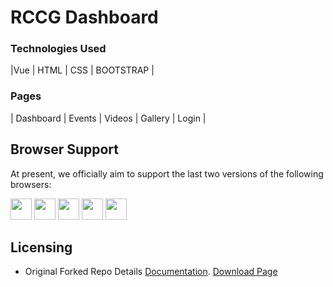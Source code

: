 # RCCG Dashboard

### Technologies Used

|Vue | HTML | CSS | BOOTSTRAP  |

### Pages

| Dashboard | Events | Videos | Gallery | Login  |

## Browser Support

At present, we officially aim to support the last two versions of the following browsers:

<img src="https://github.com/creativetimofficial/public-assets/blob/master/logos/chrome-logo.png?raw=true" width="34" height="34"> <img src="https://raw.githubusercontent.com/creativetimofficial/public-assets/master/logos/firefox-logo.png" width="34" height="34"> <img src="https://raw.githubusercontent.com/creativetimofficial/public-assets/master/logos/edge-logo.png" width="34" height="34"> <img src="https://raw.githubusercontent.com/creativetimofficial/public-assets/master/logos/safari-logo.png" width="34" height="34"> <img src="https://raw.githubusercontent.com/creativetimofficial/public-assets/master/logos/opera-logo.png" width="34" height="34">

## Licensing
- Original Forked Repo Details
  [Documentation](https://demos.creative-tim.com/vue-argon-dashboard/documentation/#/tutorial?ref=ada-github-readme).
  [Download Page](https://www.creative-tim.com/product/vue-argon-dashboard?ref=ada-github-readme)
